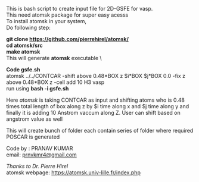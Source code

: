 This is bash script to create input file for 2D-GSFE for vasp. \
This need atomsk package for super easy acesss \
To install atomsk in your system, \
Do following step: 

**git clone https://github.com/pierrehirel/atomsk/**  \
**cd atomsk/src**  \
**make atomsk**  \
This will generate **atomsk** executable \

**Code gsfe.sh**\
atomsk ../../CONTCAR -shift above 0.48\*BOX z $i\*BOX $j\*BOX 0.0 -fix z above 0.48*BOX z -cell add 10 H3 vasp \
run using **bash -i gsfe.sh** 


Here *atomsk* is taking CONTCAR as input and shifting atoms who is 0.48 times total length of box along z by $i time along x and $j time along y and finally it is adding 10 Anstrom vaccum along Z.
User can shift based on angstrom value as well 

This will create bunch of folder each contain series of folder where required POSCAR is generated

Code by : PRANAV KUMAR \
email: prnvkmr4@gmail.com

*Thanks to Dr. Pierre Hirel*\
atomsk webpage: https://atomsk.univ-lille.fr/index.php
